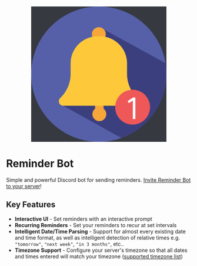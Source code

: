 <p align="center">
  <img src="https://raw.githubusercontent.com/francojreyes/reminder-bot/master/img/logo_368.png" />
</p>

# Reminder Bot
 Simple and powerful Discord bot for sending reminders. [Invite Reminder Bot to your server](https://discord.com/api/oauth2/authorize?client_id=973088919862263808&permissions=2048&scope=bot%20applications.commands)!
 
 ## Key Features
- **Interactive UI** - Set reminders with an interactive prompt
- **Recurring Reminders** - Set your reminders to recur at set intervals
- **Intelligent Date/Time Parsing** - Support for almost every existing date and time format, as well as intelligent detection of relative times e.g. `"tomorrow"`, `"next week"`, `"in 3 months"`, etc..
- **Timezone Support** - Configure your server's timezone so that all dates and times entered will match your timezone ([supported timezone list](https://github.com/francojreyes/reminder-bot/blob/master/tzdata/tz_countries.json))
